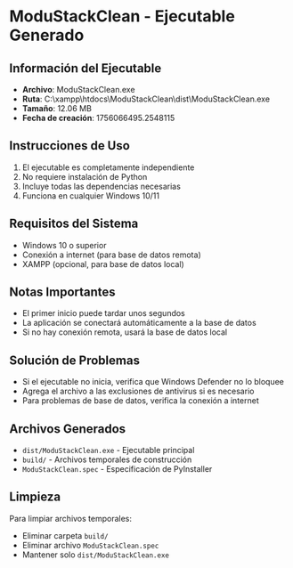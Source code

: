 
# ModuStackClean - Ejecutable Generado

## Información del Ejecutable
- **Archivo**: ModuStackClean.exe
- **Ruta**: C:\xampp\htdocs\ModuStackClean\dist\ModuStackClean.exe
- **Tamaño**: 12.06 MB
- **Fecha de creación**: 1756066495.2548115

## Instrucciones de Uso
1. El ejecutable es completamente independiente
2. No requiere instalación de Python
3. Incluye todas las dependencias necesarias
4. Funciona en cualquier Windows 10/11

## Requisitos del Sistema
- Windows 10 o superior
- Conexión a internet (para base de datos remota)
- XAMPP (opcional, para base de datos local)

## Notas Importantes
- El primer inicio puede tardar unos segundos
- La aplicación se conectará automáticamente a la base de datos
- Si no hay conexión remota, usará la base de datos local

## Solución de Problemas
- Si el ejecutable no inicia, verifica que Windows Defender no lo bloquee
- Agrega el archivo a las exclusiones de antivirus si es necesario
- Para problemas de base de datos, verifica la conexión a internet

## Archivos Generados
- `dist/ModuStackClean.exe` - Ejecutable principal
- `build/` - Archivos temporales de construcción
- `ModuStackClean.spec` - Especificación de PyInstaller

## Limpieza
Para limpiar archivos temporales:
- Eliminar carpeta `build/`
- Eliminar archivo `ModuStackClean.spec`
- Mantener solo `dist/ModuStackClean.exe`

